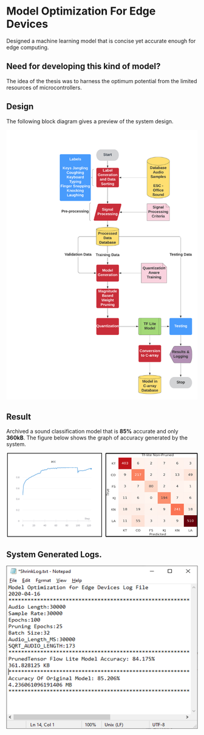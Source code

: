 # Model Optimization For Edge Devices

Designed a machine learning model that is concise yet accurate enough for edge computing. 

## Need for developing this kind of model?

The idea of the thesis was to harness the optimum potential from the limited resources of microcontrollers.

## Design
The following block diagram gives a preview of the system design.

![System Design](https://github.com/adolfdcosta91/Model-Optimization-For-Edge-Devices/blob/master/Github/Flow%20Chart%20Model%20Designing%20.png)

## Result 

Archived a sound classification model that is **85%** accurate and only **360kB**. The figure below shows the graph of accuracy generated by the system. 


![Accuracy](https://github.com/adolfdcosta91/Model-Optimization-For-Edge-Devices/blob/master/Github/result.png)

## System Generated Logs.

![Logs](https://github.com/adolfdcosta91/Model-Optimization-For-Edge-Devices/blob/master/Github/ShrinkLog.png)

